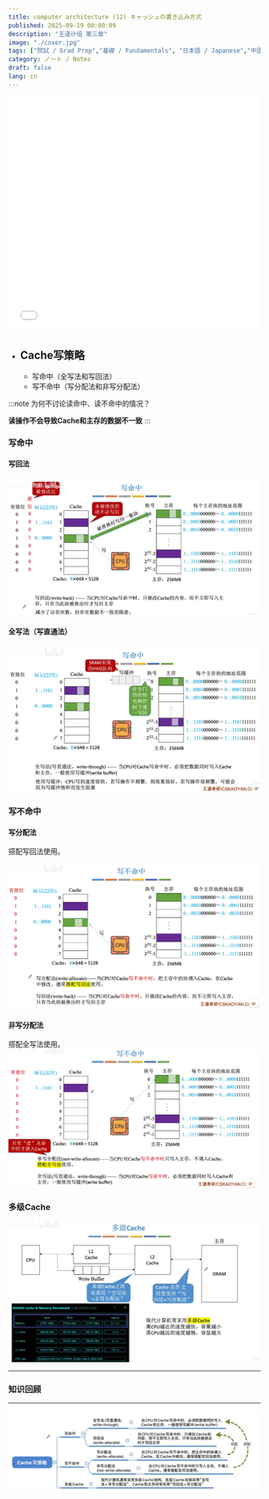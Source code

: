 ```yaml
---
title: computer architecture (12) キャッシュの書き込み方式
published: 2025-09-19 00:00:09
description: "王道计组 第三章"
image: "./cover.jpg"
tags: ["院試 / Grad Prep","基礎 / Fundamentals", "日本語 / Japanese","中国語 / Chinese"]
category: ノート / Notes
draft: false
lang: cn
---
```

<iframe width="100%" height="468" src="//player.bilibili.com/player.html?isOutside=true&aid=995248168&bvid=BV1ps4y1d73V&cid=1100444195&p=44"crolling="no" border="0" frameborder="no" framespacing="0" allowfullscreen="true"></iframe>

- ## Cache写策略
    - 写命中（全写法和写回法）
    - 写不命中（写分配法和非写分配法）

:::note
为何不讨论读命中、读不命中的情况？

**读操作不会导致Cache和主存的数据不一致**
:::


###  写命中
#### 写回法

![alt text](image.png)

#### 全写法（写直通法）

![alt text](image-1.png)
 
###  写不命中
#### 写分配法

搭配写回法使用。

![alt text](image-2.png)

#### 非写分配法


搭配全写法使用。
![alt text](image-5.png)

###  多级Cache

![alt text](image-4.png)


---

###  知识回顾

---

![alt text](image-3.png)